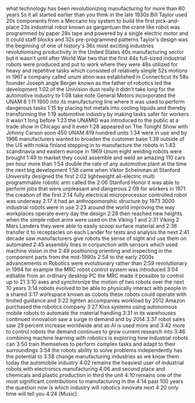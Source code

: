 what technology has been revolutionizing manufacturing for more than 80 years
5s	it all started earlier than you think in the late 1930s Bill Taylor used
20s	components from a Meccano toy system to build the first pick-and-place
23s	industrial robot known as gargantuan the crane like robot was programmed by paper
28s	tape and powered by a single electric motor and it could staff blocks and
32s	pre-programmed patterns Taylor's design was the beginning of one of history's
36s	most exciting industries revolutionising productivity in the United States
40s	manufacturing sector but it wasn't until after World War two that the first
44s	full-sized industrial robots were produced and put to work where they were
48s	utilized for heavy and repetitive tasks which consisted of relatively simple
52s	motions in 1961 a company called unum ation was established in Connecticut its
58s	founder Joseph angle Berger known as the father of robotics led the development
1:02	of the Univision dust really it didn't take long for the automotive industry to
1:08	take note General Motors incorporated the UNAM 8
1:11	1900 into its manufacturing line where it was used to perform dangerous tasks
1:15	by placing hot metals into cooling liquids and thereby transforming the
1:19	automotive industry by making tasks safer for workers it wasn't long before
1:23	the UNAMID was introduced to the public at a trade show in Chicago and it even
1:28	appeared on The Tonight Show with Johnny Carson soon 450 UNAM 819 hundred units
1:34	were in use and by 1966 manufacturers wanted to broaden the customer base
1:39	outside of the US with nokia finland stepping in to manufacture the robots in
1:43	scandinavia and eastern europe in 1969 Unum eight welding robots were brought
1:49	to market they could assemble and weld an amazing 110 cars per hour more than
1:54	double the rate of any automotive plant at the time the next big development
1:58	came when Viktor Scheinman at Stanford University designed the first
2:02	lightweight all-electric multi programmable robotic arm called the
2:06	Stanford Honor it was able to perform jobs that were unpleasant and dangerous
2:09	for workers in 1971 the creation of the first
2:14	fully electrical microprocessor controlled robot was underway
2:17	it had an anthropomorphic structure by 1973 3000 industrial robots were in use
2:23	around the world improving the way workplaces operate every day the design
2:28	then reached new heights when the simple robot arms were used on the Viking 1 and
2:31	Viking 2 Mars Landers they were able to easily scoop surface material and
2:36	transfer it to receptacles on each Lander for tests and analysis the next
2:41	decade saw manufacturers give robots the sense of sight and use them on automated
2:45	assembly lines in conjunction with sensors which used machine vision in the
2:49	positioning orienting and inspecting in the component parts from the mid-1990s
2:54	to the early 2000s advancements in Robotics were evolutionary rather than
2:59	revolutionary in 1994 for example the MRC robot control system was introduced
3:04	editable from an ordinary desktop PC the MRC made it possible to control up to 21
3:10	axes and synchronize the motion of two robots over the next 10 years
3:14	robots evolved to be able to physically interact with people in a shared
3:17	workspace known as cobots these robots could operate with limited guidance and
3:22	lighten accompanies workload by 2012 Amazon purchased the robotics company
3:27	Kiva systems using autonomous mobile robots to automate the material handling
3:31	in its warehouses continued innovation saw a surge in demand and by 2014
3:37	robot sales saw 29 percent increase worldwide and as AI is used more and
3:42	more to control robots the demand continues to grow current research into
3:46	combining machine learning with robotics is exploring how industrial robots can
3:50	train themselves to perform complex tasks and adapt to their surroundings
3:54	the robots ability to solve problems independently has the potential to
3:58	change manufacturing industries as we know them today the automobile industry
4:02	remains the heaviest user of industrial robots with electronics manufacturing
4:06	and second place and chemicals and plastic production in third the unit
4:10	remains one of the most significant contributions to manufacturing in the
4:14	past 100 years the question now is which industry will robotics innovate next
4:20	only time will tell you
4:24	[Music]
